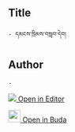 ## Title
	- དམངས་ཁྲིམས་བསླབ་དེབ།

## Author
	- 



[<img src="https://img.icons8.com/color/25/000000/edit-property.png"> Open in Editor](http://editor.openpecha.org/I3E0A2D8A)

[<img width="25" src="https://library.bdrc.io/icons/BUDA-small.svg"> Open in Buda](https://library.bdrc.io/show/bdr:IE0OPI3E0A2D8A)
